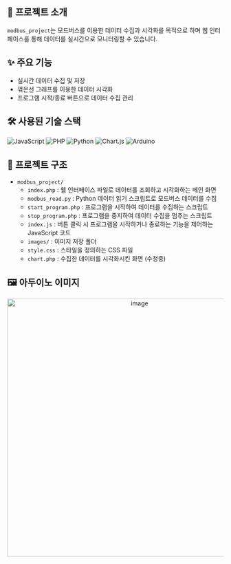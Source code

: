 ## 📑 프로젝트 소개
`modbus_project`는 모드버스를 이용한 데이터 수집과 시각화를 목적으로 하며 웹 인터페이스를 통해 데이터를 실시간으로 모니터링할 수 있습니다.

## ✨ 주요 기능
- 실시간 데이터 수집 및 저장
- 꺾은선 그래프를 이용한 데이터 시각화
- 프로그램 시작/종료 버튼으로 데이터 수집 관리

## 🛠 사용된 기술 스택
![JavaScript](https://img.shields.io/badge/JavaScript-F7DF1E?logo=javascript&logoColor=black)
![PHP](https://img.shields.io/badge/PHP-777BB4?logo=php&logoColor=white)
![Python](https://img.shields.io/badge/Python-3776AB?logo=python&logoColor=white)
![Chart.js](https://img.shields.io/badge/Chart.js-FF6384?logo=chart-dot-js&logoColor=white)
![Arduino](https://img.shields.io/badge/Arduino-00979D?logo=arduino&logoColor=white)

## 📂 프로젝트 구조
- `modbus_project/`
  - `index.php` : 웹 인터페이스 파일로 데이터를 조회하고 시각화하는 메인 화면
  - `modbus_read.py` : Python 데이터 읽기 스크립트로 모드버스 데이터를 수집
  - `start_program.php` : 프로그램을 시작하여 데이터를 수집하는 스크립트
  - `stop_program.php` : 프로그램을 중지하여 데이터 수집을 멈추는 스크립트
  - `index.js` : 버튼 클릭 시 프로그램을 시작하거나 종료하는 기능을 제어하는 JavaScript 코드
  - `images/` : 이미지 저장 폴더
  - `style.css` : 스타일을 정의하는 CSS 파일
  - `chart.php` : 수집한 데이터를 시각화시킨 화면 (수정중)

## 🖼️ 아두이노 이미지
<p align="center">
  <img src="images/modbus.jpg" alt="image" width="600">
</p>